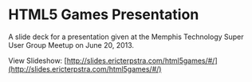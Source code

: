 # HTML5 Games Presentation

A slide deck for a presentation given at the Memphis Technology Super User Group Meetup on June 20, 2013.

View Slideshow: [http://slides.ericterpstra.com/html5games/#/](http://slides.ericterpstra.com/html5games/#/)



